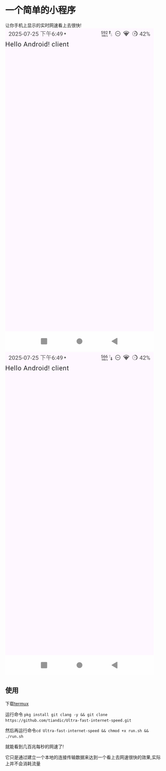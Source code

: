 <!--
 * @encode: utf-8
 * @Date: 2025-07-25 18:50:56
 * @LastEditTime: 2025-07-25 19:31:59
 * @FilePath: /Ultra-fast internet speed/README.md
-->
# 一个简单的小程序
让你手机上显示的实时网速看上去很快!
![示例图片](./Screenshot_20250725-184911021.jpg)
![示例图片](./Screenshot_20250725-184921243.jpg)

## 使用
下载[termux](https://github.com/termux/termux-app/releases/)

运行命令 `pkg install git clang -y && git clone https://github.com/tiandic/Ultra-fast-internet-speed.git`

然后再运行命令`cd Ultra-fast-internet-speed && chmod +x run.sh && ./run.sh`

就能看到几百兆每秒的网速了!

它只是通过建立一个本地的连接传输数据来达到一个看上去网速很快的效果,实际上并不会消耗流量